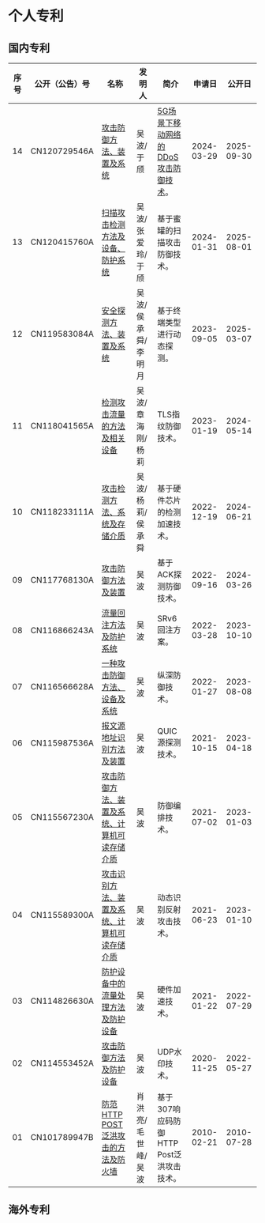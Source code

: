 # 个人专利

## 国内专利

| 序号 | 公开（公告）号 | 名称                                                         | 发明人             | 简介                                                         | 申请日     | 公开日     |
| ---- | -------------- | ------------------------------------------------------------ | ------------------ | ------------------------------------------------------------ | ---------- | ---------- |
| 14   | CN120729546A   | [攻击防御方法、装置及系统](https://www.chaspark.com/patents/search?q=CN120729546A&page=1&patentid=e4a3bafe-1b83-4f28-9cf7-387063d67404&idx=1&total=1&fromPage=patents) | 吴波/于颀          | [5G场景下移动网络的DDoS攻击防御技术](https://www.sohu.com/a/940354018_122362510)。 | 2024-03-29 | 2025-09-30 |
| 13   | CN120415760A   | [扫描攻击检测方法及设备、防护系统](https://www.chaspark.com/patents/search?q=%E5%8D%8E%E4%B8%BA%20%E5%90%B4%E6%B3%A2&page=3&patentid=263a3a66-e9dd-4ac7-afdc-0727d0b0ee32&idx=51&total=85) | 吴波/张爱玲/于颀   | 基于蜜罐的扫描攻击防御技术。                                 | 2024-01-31 | 2025-08-01 |
| 12   | CN119583084A   | [安全探测方法、装置及系统](https://www.chaspark.com/patents/search?q=%E5%8D%8E%E4%B8%BA%20%E5%90%B4%E6%B3%A2&page=4&patentid=26863cac-8be0-4ba5-ae42-1c3123a311fd&idx=76&total=85) | 吴波/侯承舜/李明月 | 基于终端类型进行动态探测。                                   | 2023-09-05 | 2025-03-07 |
| 11   | CN118041565A   | [检测攻击流量的方法及相关设备](https://www.chaspark.com/patents/search?q=%E5%8D%8E%E4%B8%BA%20%E5%90%B4%E6%B3%A2&page=1&patentid=038f9d03-a3a9-4023-a977-8298854cc712&idx=20&total=85) | 吴波/章海刚/杨莉   | TLS指纹防御技术。                                            | 2023-01-19 | 2024-05-14 |
| 10   | CN118233111A   | [攻击检测方法、系统及存储介质](https://www.chaspark.com/patents/search?q=%E5%8D%8E%E4%B8%BA%20%E5%90%B4%E6%B3%A2&page=2&patentid=7adbe76c-83cf-4a18-aeab-a47864953bbe&idx=32&total=85) | 吴波/杨莉/侯承舜   | 基于硬件芯片的检测加速技术。                                 | 2022-12-19 | 2024-06-21 |
| 09   | CN117768130A   | [攻击防御方法及装置](https://www.chaspark.com/patents/search?q=%E5%8D%8E%E4%B8%BA%20%E5%90%B4%E6%B3%A2&page=1&patentid=6f56cac6-e185-486d-af25-38570c147b36&idx=13&total=85) | 吴波               | 基于ACK探测防御技术。                                        | 2022-09-16 | 2024-03-26 |
| 08   | CN116866243A   | [流量回注方法及防护系统](https://www.chaspark.com/patents/search?q=%E5%8D%8E%E4%B8%BA%20%E5%90%B4%E6%B3%A2&page=1&patentid=d04c9a25-a08e-4f35-befb-efdc9199272c&idx=19&total=85) | 吴波               | SRv6回注方案。                                               | 2022-03-28 | 2023-10-10 |
| 07   | CN116566628A   | [一种攻击防御方法、设备及系统](https://www.chaspark.com/patents/search?q=%E5%8D%8E%E4%B8%BA%20%E5%90%B4%E6%B3%A2&page=3&patentid=a01550a6-5b94-4eef-ad94-4adc5c105793&idx=59&total=85) | 吴波               | 纵深防御技术。                                               | 2022-01-27 | 2023-08-08 |
| 06   | CN115987536A   | [报文源地址识别方法及装置](https://www.chaspark.com/patents/search?q=%E5%8D%8E%E4%B8%BA%20%E5%90%B4%E6%B3%A2&page=1&patentid=a1d91e28-90a4-4566-a99f-d1c05c83f73a&idx=17&total=85) | 吴波               | QUIC源探测技术。                                             | 2021-10-15 | 2023-04-18 |
| 05   | CN115567230A   | [攻击防御方法、装置及系统、计算机可读存储介质](https://www.chaspark.com/patents/search?q=%E5%8D%8E%E4%B8%BA%20%E5%90%B4%E6%B3%A2&page=3&patentid=ad3848d9-fa31-41c6-835a-19a1f22078b9&idx=58&total=85) | 吴波               | 防御编排技术。                                               | 2021-07-02 | 2023-01-03 |
| 04   | CN115589300A   | [攻击识别方法、装置及系统、计算机可读存储介质](https://www.chaspark.com/patents/search?q=%E5%8D%8E%E4%B8%BA%20%E5%90%B4%E6%B3%A2&page=4&patentid=82521c00-342e-4eb6-92d5-0fac3acad33f&idx=71&total=85) | 吴波               | 动态识别反射攻击技术。                                       | 2021-06-23 | 2023-01-10 |
| 03   | CN114826630A   | [防护设备中的流量处理方法及防护设备](https://www.chaspark.com/patents/search?q=%E5%8D%8E%E4%B8%BA%20%E5%90%B4%E6%B3%A2&page=3&patentid=b38f663e-9286-4e3b-8c0e-9f0abd5d1f9b&idx=54&total=85) | 吴波               | 硬件加速技术。                                               | 2021-01-22 | 2022-07-29 |
| 02   | CN114553452A   | [攻击防御方法及防护设备](https://www.chaspark.com/patents/search?q=%E5%8D%8E%E4%B8%BA%20%E5%90%B4%E6%B3%A2&page=1&patentid=5a1285d8-3177-4707-b73b-5f13356ed904&idx=14&total=85) | 吴波               | UDP水印技术。                                                | 2020-11-25 | 2022-05-27 |
| 01   | CN101789947B   | [防范HTTP POST泛洪攻击的方法及防火墙](https://www.chaspark.com/patents/search?q=%E5%8D%8E%E4%B8%BA%20%E5%90%B4%E6%B3%A2&page=4&patentid=bbd6ca23-6577-4df6-942e-c2674bd9d877&idx=66&total=85) | 肖洪亮/毛世峰/吴波 | 基于307响应码防御HTTP Post泛洪攻击技术。                     | 2010-02-21 | 2010-07-28 |

## 海外专利

<style>
.container-lg {
  max-width: 1412px;
}
</style>

